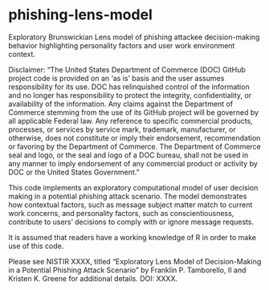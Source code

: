 # phishing-lens-model
Exploratory Brunswickian Lens model of phishing attackee decision-making behavior highlighting personality factors and user work environment context.

Disclaimer:
“The United States Department of Commerce (DOC) GitHub project code is provided on an ‘as is’ basis and the user assumes responsibility for its use. DOC has relinquished control of the information and no longer has responsibility to protect the integrity, confidentiality, or availability of the information. Any claims against the Department of Commerce stemming from the use of its GitHub project will be  governed by all applicable Federal law. Any reference to specific commercial products, processes, or services by service mark, trademark, manufacturer, or otherwise, does not constitute or imply their endorsement, recommendation or favoring by the Department of Commerce. The Department of Commerce seal and logo, or the seal and logo of a DOC bureau, shall not be used in any manner to imply endorsement of any commercial product or activity by DOC or the United States Government.”


This code implements an exploratory computational model of user decision making in a potential phishing attack scenario. The model demonstrates how contextual factors, such as message subject matter match to current work concerns, and personality factors, such as conscientiousness, contribute to users’ decisions to comply with or ignore message requests. 

It is assumed that readers have a working knowledge of R in order to make use of this code.

Please see NISTIR XXXX, titled “Exploratory Lens Model of Decision-Making in a Potential Phishing Attack Scenario” by Franklin P. Tamborello, II and Kristen K. Greene for additional details. DOI: XXXX.
